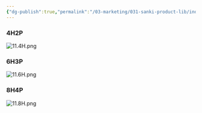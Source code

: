 ```yaml
---
{"dg-publish":true,"permalink":"/03-marketing/031-sanki-product-lib/index-of-classic-sk-56-2019/","tags":["SKProductLib"]}
---
```



### 4H2P

![11.4H.png](/img/user/03%20Marketing/031%20SANKI%20ProductLib/assets/Index%20of%20Classic%20SK56%202019/11.4H.png)
### 6H3P
![11.6H.png](/img/user/03%20Marketing/031%20SANKI%20ProductLib/assets/Index%20of%20Classic%20SK56%202019/11.6H.png)

### 8H4P
![11.8H.png](/img/user/03%20Marketing/031%20SANKI%20ProductLib/assets/Index%20of%20Classic%20SK56%202019/11.8H.png)